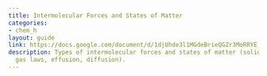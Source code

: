 ```yaml
---
title: Intermolecular Forces and States of Matter
categories:
- chem_h
layout: guide
link: https://docs.google.com/document/d/1djUhde3l1MGdeBrieQGZr3MoRRYE_lDryyt9ItOssvA/
description: Types of intermolecular forces and states of matter (solids, liquids,
  gas laws, effusion, diffusion).
---
```


